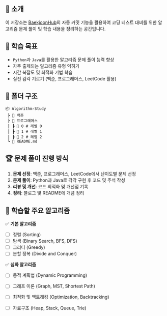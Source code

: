 ## 📖 소개

이 저장소는 [BaekjoonHub](https://github.com/BaekjoonHub/BaekjoonHub)의 자동 커밋 기능을 활용하여 코딩 테스트 대비를 위한 알고리즘 문제 풀이 및 학습 내용을 정리하는 공간입니다. 

## 📌 학습 목표
- `Python`과 `Java`를 활용한 알고리즘 문제 풀이 능력 향상
- 자주 출제되는 알고리즘 유형 익히기
- 시간 복잡도 및 최적화 기법 학습
- 실전 감각 기르기 (백준, 프로그래머스, LeetCode 활용)

## 📂 폴더 구조
```
📦 Algorithm-Study
 ┣ 📂 백준
 ┣ 📂 프로그래머스
 ┃ ┣ 📜 0 # 레벨 0
 ┃ ┣ 📜 1 # 레벨 1
 ┃ ┣ 📜 2 # 레벨 2
 ┗ 📜 README.md  
```

## 🏆 문제 풀이 진행 방식
1. **문제 선정**: 백준, 프로그래머스, LeetCode에서 난이도별 문제 선정
2. **문제 풀이**: Python과 Java로 각각 구현 후 코드 및 주석 작성
3. **리뷰 및 개선**: 코드 최적화 및 개선점 기록
4. **정리**: 블로그 및 README에 개념 정리

## 📌 학습할 주요 알고리즘
✅ **기본 알고리즘**
- [ ] 정렬 (Sorting)
- [ ] 탐색 (Binary Search, BFS, DFS)
- [ ] 그리디 (Greedy)
- [ ] 분할 정복 (Divide and Conquer)

✅ **심화 알고리즘**
- [ ] 동적 계획법 (Dynamic Programming)
- [ ] 그래프 이론 (Graph, MST, Shortest Path)
- [ ] 최적화 및 백트래킹 (Optimization, Backtracking)
- [ ] 자료구조 (Heap, Stack, Queue, Trie)

